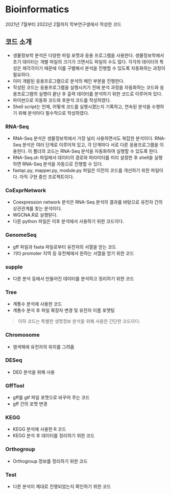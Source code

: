 # Bioinformatics
2021년 7월부터 2022년 2월까지 학부연구생에서 작성한 코드

## 코드 소개
- 생물정보학 분석은 다양한 파일 포맷과 응용 프로그램을 사용한다. 생물정보학에서 초기 데이터는 개별 파일의 크기가 크면서도 파일의 수도 많다. 각각의 데이터의 특성은 제각각이기 때문에 이를 구별해서 분석을 진행할 수 있도록 자동화하는 과정이 필요하다. 
- 이미 개발된 응용프로그램으로 분석의 메인 부분을 진행한다.
- 작성된 코드는 응용프로그램을 실행시키기 전에 분석 과정을 자동화하는 코드와 응용프로그램의 실행이 끝난 후 출력 데이터를 분석하기 위한 코드로 이루어져 있다.
- 파이썬으로 자동화 코드와 후분석 코드를 작성하였다.
- Shell script는 언제, 어떻게 코드를 실행시켰는지 기록하고, 연속된 분석을 수행하기 위해 분석마다 필수적으로 작성하였다.

### RNA-Seq
- RNA-Seq 분석은 생물정보학에서 가장 널리 사용하면서도 복잡한 분석이다. RNA-Seq 분석은 여러 단계로 이루어져 있고, 각 단계마다 서로 다른 응용프로그램을 이용한다.  이 폴더의 코드는 RNA-Seq 분석을 자동화하여 실행할 수 있도록 한다.
- RNA-Seq.sh 파일에서 데이터의 경로와 파라미터를 미리 설정한 후 shell을 실행하면 RNA-Seq 분석을 자동으로 진행할 수 있다.
- fastqc.py, mapper.py, module.py 파일은 이전의 코드를 개선하기 위한 파일이다. 아직 구현 중인 프로젝트이다.

### CoExprNetwork
- Coexpression network 분석은 RNA-Seq 분석의 결과를 바탕으로 유전자 간의 상관관계를 찾는 분석이다.
- WGCNA.R로 실행된다.
- 다른 python 파일은 이후 분석에서 사용하기 위한 코드이다.

### GenomeSeq
- gff 파일과 fasta 파일로부터 유전자의 서열을 얻는 코드
- 기타 promoter 지역 등 유전체에서 원하는 서열을 얻기 위한 코드

### supple
- 다른 분석 등에서 만들어진 데이터를 분석하고 정리하기 위한 코드

### Tree
- 계통수 분석에 사용한 코드
- 계통수 분석 후 파일 확장자 변경 및 유전자 이름 포맷팅

> 이하 코드는 특별한 생명정보 분석을 위해 사용한 간단한 코드이다. 
### Chromosome
- 염색체에 유전자의 위치를 그려줌

### DESeq
- DEG 분석을 위해 사용

### GffTool
- gff를 gtf 파일 포맷으로 바꾸어 주는 코드
- gff 간의 포맷 변경

### KEGG
- KEGG 분석에 사용한 R 코드
- KEGG 분석 후 데이터를 정리하기 위한 코드

### Orthogroup
- Orthogroup 정보를 정리하기 위한 코드

### Test
- 다른 분석이 제대로 진행되었는지 확인하기 위한 코드

